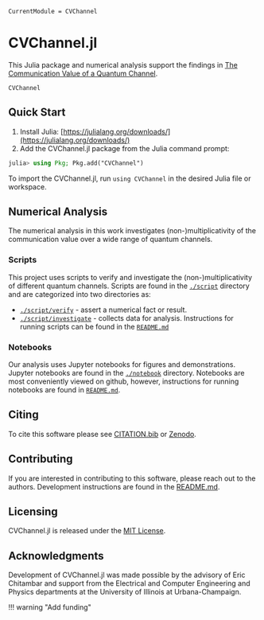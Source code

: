 ```@meta
CurrentModule = CVChannel
```
# CVChannel.jl

This Julia package and numerical analysis support the findings in
[The Communication Value of a Quantum Channel](arxiv_link).

```@docs
CVChannel
```

## Quick Start

1. Install Julia: [https://julialang.org/downloads/](https://julialang.org/downloads/)
2. Add the CVChannel.jl package from the Julia command prompt:

```julia
julia> using Pkg; Pkg.add("CVChannel")
```

To import the CVChannel.jl, run `using CVChannel` in the desired Julia file or
workspace.

## Numerical Analysis

The numerical analysis in this work investigates (non-)multiplicativity of the
communication value over a wide range of quantum channels.

### Scripts

This project uses scripts to verify and investigate the (non-)multiplicativity
of different quantum channels.
Scripts are found in the
[`./script`](https://github.com/ChitambarLab/cv-channel/tree/main/script)
directory and are categorized into two directories as:
* [`./script/verify`](https://github.com/ChitambarLab/cv-channel/tree/main/script/verify) - assert a numerical fact or result.
* [`./script/investigate`](https://github.com/ChitambarLab/cv-channel/tree/main/script/investigate) - collects data for analysis.
Instructions for running scripts can be found in the [`README.md`](https://github.com/ChitambarLab/cv-channel/blob/main/README.md#scripts)

### Notebooks

Our analysis uses Jupyter notebooks for figures and demonstrations.
Jupyter notebooks are found in the
[`./notebook`](https://github.com/ChitambarLab/cv-channel/tree/main/notebook)
directory.
Notebooks are most conveniently viewed on github, however, instructions for
running notebooks are found in
[`README.md`](https://github.com/ChitambarLab/cv-channel/blob/main/README.md#notebooks).

## Citing

To cite this software please see [CITATION.bib](https://github.com/ChitambarLab/cv-channel/blob/main/CITATION.bib) or [Zenodo](https://zenodo.org/badge/latestdoi/344167841).

## Contributing

If you are interested in contributing to this software, please reach out to the authors.
Development instructions are found in the
[README.md](https://github.com/ChitambarLab/cv-channel/blob/main/README.md#development).

## Licensing

CVChannel.jl is released under the [MIT License](https://github.com/ChitambarLab/cv-channel/blob/main/LICENSE).

## Acknowledgments

Development of CVChannel.jl was made possible by the advisory of Eric Chitambar
and support from the Electrical and Computer Engineering and Physics departments
at the University of Illinois at Urbana-Champaign.

!!! warning "Add funding"
